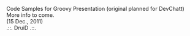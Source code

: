 Code Samples for Groovy Presentation (original planned for DevChatt)  
More info to come.  
(15 Dec., 2011)  
.::. DruiD .::.  

